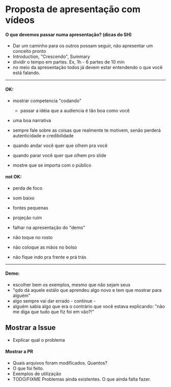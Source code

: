 # Proposta de apresentação com vídeos

#### O que devemos passar numa apresentação? (dicas do SH)

- Dar um caminho para os outros possam seguir, não apresentar um conceito pronto
- Introduction, "Crescendo", Summary
- dividir o tempo em partes. Ex, 1h - 6 partes de 10 min
- no meio da apresentação todos já devem estar entendendo o que você está falando.

----------------

#### OK:

- mostrar competencia "codando"
  - passar a idéia que a audiencia é tão boa como você
- uma boa narrativa

- sempre fale sobre as coisas que realmente te motivem, senão perderá autenticidade e credibilidade

- quando andar você quer que olhem pra você
- quando parar você quer que olhem pro slide
- mostre que se importa com o público

#### not OK:

- perda de foco

- som baixo
- fontes pequenas
- projeção ruim

- falhar na apresentação do "demo"

- não toque no rosto
- não coloque as mãos no bolso
- não fique indo pra frente e prá trás

----------------

#### Demo:

- escolher bem os exemplos, mesmo que não sejam seus
- "qdo dá aquele estálo que aprendeu algo novo e tem que mostrar para alguém"
- algo sempre vai dar errado - continue -
- alguém sabia algo que era o contrário que você estava explicando: "não me diga que tudo que fiz foi em vão?!"


## Mostrar a Issue

- Explicar qual o problema


#### Mostrar a PR

- Quais arquivos foram modificados. Quantos?
- O que foi feito.
- Exemplos de utilização
- TODO/FIXME Problemas ainda existentes. O que ainda falta fazer.
